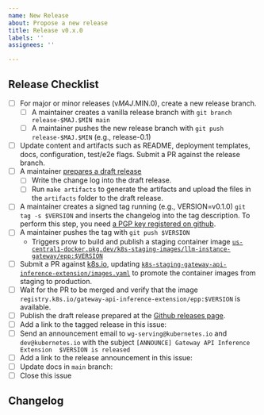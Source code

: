 ```yaml
---
name: New Release
about: Propose a new release
title: Release v0.x.0
labels: ''
assignees: ''

---
```


## Release Checklist
- [ ] For major or minor releases (v$MAJ.$MIN.0), create a new release branch.
  - [ ] A maintainer creates a vanilla release branch with
        `git branch release-$MAJ.$MIN main`
  - [ ] A maintainer pushes the new release branch with
        `git push release-$MAJ.$MIN` (e.g., release-0.1)
- [ ] Update content and artifacts such as README, deployment templates, docs, configuration, test/e2e flags.
      Submit a PR against the release branch.
- [ ] A maintainer [prepares a draft release](https://github.com/kubernetes-sigs/gateway-api-inference-extension/releases)
  - [ ] Write the change log into the draft release.
  - [ ] Run
      `make artifacts`
      to generate the artifacts and upload the files in the `artifacts` folder to the draft release.
- [ ] A maintainer creates a signed tag running (e.g., VERSION=v0.1.0)
     `git tag -s $VERSION`
      and inserts the changelog into the tag description.
      To perform this step, you need [a PGP key registered on github](https://docs.github.com/en/authentication/managing-commit-signature-verification/checking-for-existing-gpg-keys).
- [ ] A maintainer pushes the tag with
      `git push $VERSION`
  - Triggers prow to build and publish a staging container image
    [`us-central1-docker.pkg.dev/k8s-staging-images/llm-instance-gateway/epp:$VERSION`](https://us-central1-docker.pkg.dev/k8s-staging-images/llm-instance-gateway/epp)
- [ ] Submit a PR against [k8s.io](https://github.com/kubernetes/k8s.io), 
      updating [`k8s-staging-gateway-api-inference-extension/images.yaml`](https://github.com/kubernetes/k8s.io/blob/main/registry.k8s.io/images/k8s-staging-gateway-api-inference-extension/images.yaml) to
      promote the container images from staging to production. <!-- link to example PR once we have one -->
- [ ] Wait for the PR to be merged and verify that the image `registry.k8s.io/gateway-api-inference-extension/epp:$VERSION` is available.
- [ ] Publish the draft release prepared at the [Github releases page](https://github.com/kubernetes-sigs/gateway-api-inference-extension/releases).
- [ ] Add a link to the tagged release in this issue: <!-- example https://github.com/kubernetes-sigs/gateway-api-inference-extension/releases/tag/v0.1.0 -->
- [ ] Send an announcement email to `wg-serving@kubernetes.io` and `dev@kubernetes.io` with the subject `[ANNOUNCE] Gateway API Inference Extension  $VERSION is released`
- [ ] Add a link to the release announcement in this issue: <!-- link to an example email once we have one -->
- [ ] Update docs in `main` branch: <!-- link to example PR once we have one -->
- [ ] Close this issue

## Changelog
<!--
Describe changes since the last release here.
-->
